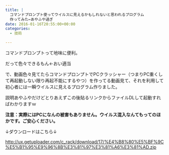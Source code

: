 ```yaml
---
title: |
  コマンドプロンプト使ってウイルスに見えるかもしれないと思われるプログラム
  作ってみた←あやふや過ぎ
date: 2016-01-16T20:55:00+00:00
categories:
  - 技術

---
```

コマンドプロンプトって地味に便利。  

だって色々できるもん←おい適当  

で、動画色々見てたらコマンドプロンプトでPCクラッシャー（つまりPC重くして再起動しない限り再起不能にするやつ）を作ってる動画見て、それを利用して初心者には一瞬ウイルスに見えるプログラム作りました。  

説明あやふやだけどとりあえずこの後貼るリンクからファイルDLして起動すればわかりますｗ  

**注意：実際にはPCになんの被害もありません。ウイルス混入なんてもってのほかです。ご安心ください。**  

↓ダウンロードはこちら↓  

<a>http://ux.getuploader.com/c_rack/download/17/%E4%B8%80%E5%BF%9C%E5%B1%95%E9%96%8B%E3%81%97%E3%81%A6%E3%81%AD.zip</a>